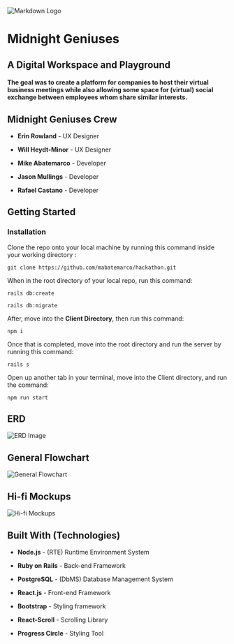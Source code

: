 ![Markdown Logo](https://media.giphy.com/media/BmmfETghGOPrW/giphy.gif)

# Midnight Geniuses
## A Digital Workspace and Playground


#### The goal was to create a platform for companies to host their virtual business meetings while also allowing some space for (virtual) social exchange between employees whom share similar interests. 

## Midnight Geniuses Crew
* **Erin Rowland** - UX Designer

* **Will Heydt-Minor** - UX Designer

* **Mike Abatemarco** - Developer

* **Jason Mullings** - Developer

* **Rafael Castano** - Developer

## Getting Started

### Installation 
 Clone the repo onto your local machine by running this command inside your working directory :
 
```
git clone https://github.com/mabatemarco/hackathon.git
```
When in the root directory of your local repo, run this command:

```
rails db:create

rails db:migrate
```

After, move into the **Client Directory**, then run this command: 
```
npm i
```

Once that is completed, move into the root directory and run the server by running this command: 

```
rails s
```

Open up another tab in your terminal, move into the Client directory, and run the command: 

```
npm run start
```
## ERD
![ERD Image](https://i.imgur.com/EhnVfrQ.png) 

## General Flowchart 

![General Flowchart](https://i.imgur.com/qeK4o5z.png)

## Hi-fi Mockups 
![Hi-fi Mockups](https://i.imgur.com/CJYznko.png)

## Built With (Technologies)

* **Node.js** - (RTE) Runtime Environment System

* **Ruby on Rails** - Back-end Framework

* **PostgreSQL** - (DbMS) Database Management System

* **React.js** - Front-end Framework

* **Bootstrap** - Styling framework

* **React-Scroll** - Scrolling Library

* **Progress Circle** - Styling Tool




